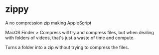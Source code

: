 # zippy
A no compression zip making AppleScript

MacOS Finder > Compress will try and compress files, but when dealing with folders of videos, that's just a waste of time and compute. 

Turns a folder into a zip without trying to compress the files. 


